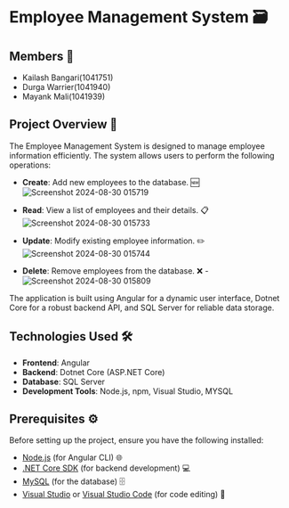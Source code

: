 # Employee Management System 🗃️

## Members 👥

- Kailash Bangari(1041751)
- Durga Warrier(1041940)
- Mayank Mali(1041939)

## Project Overview 🚀

The Employee Management System is designed to manage employee information efficiently. The system allows users to perform the following operations:

- **Create**: Add new employees to the database. 🆕
 ![Screenshot 2024-08-30 015719](https://github.com/user-attachments/assets/afdb9888-8363-4564-9cd9-89a2176f58c7)

- **Read**: View a list of employees and their details. 📋
 ![Screenshot 2024-08-30 015733](https://github.com/user-attachments/assets/d57b6efd-13ed-425f-8694-496b01e39031)
  
- **Update**: Modify existing employee information. ✏️
 ![Screenshot 2024-08-30 015744](https://github.com/user-attachments/assets/1a3f6c90-b388-4c4c-8ca4-8aff8331c49b)

- **Delete**: Remove employees from the database. ❌
-![Screenshot 2024-08-30 015809](https://github.com/user-attachments/assets/292bfad6-5548-417c-a485-97f260e4ef30)

The application is built using Angular for a dynamic user interface, Dotnet Core for a robust backend API, and SQL Server for reliable data storage.

## Technologies Used 🛠️

- **Frontend**: Angular
- **Backend**: Dotnet Core (ASP.NET Core)
- **Database**: SQL Server
- **Development Tools**: Node.js, npm, Visual Studio, MYSQL

## Prerequisites ⚙️

Before setting up the project, ensure you have the following installed:

- [Node.js](https://nodejs.org/) (for Angular CLI) 🌐
- [.NET Core SDK](https://dotnet.microsoft.com/download) (for backend development) 💻
- [MySQL](https://dev.mysql.com/downloads/workbench/) (for the database) 🗄️
- [Visual Studio](https://visualstudio.microsoft.com/) or [Visual Studio Code](https://code.visualstudio.com/) (for code editing) 🔧


